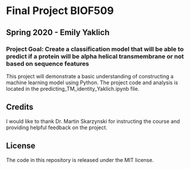
# Final Project BIOF509
## Spring 2020 - Emily Yaklich 
### Project Goal: Create a classification model that will be able to predict if a protein will be alpha helical transmembrane or not based on sequence features

This project will demonstrate a basic understanding of constructing a machine learning model using Python. The project code and analysis is located in the predicting_TM_identity_Yaklich.ipynb file. 

## Credits
I would like to thank Dr. Martin Skarzynski for instructing the course and providing helpful feedback on the project. 

## License
The code in this repository is released under the MIT license.
